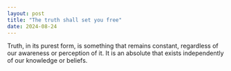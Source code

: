 ```yaml
---
layout: post
title: "The truth shall set you free"
date: 2024-08-24
---
```


Truth, in its purest form, is something that remains constant, regardless of our awareness or perception of it. It is an absolute that exists independently of our knowledge or beliefs.

<!-- Rest of the content -->
